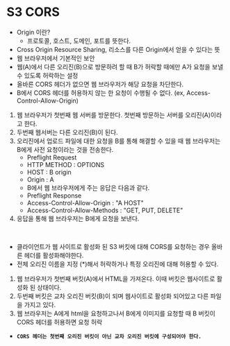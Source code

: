 # S3 CORS
- Origin 이란?
  - 프로토콜, 호스트, 도메인, 포트를 뜻한다. 
- Cross Origin Resource Sharing, 리소스를 다른 Origin에서 얻을 수 있다는 뜻
- 웹 브라우저에서 기본적인 보안
- 웹(A)에서 다른 오리진(B)으로 방문하려 할 때 B가 허락할 때에만 A가 요청을 보낼 수 있도록 허락하는 설정
- 올바른 CORS 헤더가 없으면 웹 브라우저가 해당 요청을 차단한다.
- B에서 CORS 헤더를 허용하지 않는 한 요청이 수행될 수 없다. (ex, Access-Control-Allow-Origin)
1. 웹 브라우저가 첫번째 웹 서버를 방문한다. 첫번째 방문하는 서버를 오리진(A)이라고 한다.
2. 두번째 웹서버는 다른 오리진(B)이 된다.
3. 오리진에서 업로드 파일에 대한 요청을 B를 통해 해결할 수 있을 때 웹 브라우저는 B에게 사전 요청이라는 것을 전송한다.
   - Preflight Request
   - HTTP METHOD : OPTIONS
   - HOST : B origin
   - Origin : A
   - B에서 웹 브라우저에게 주는 응답은 다음과 같다. 
   - Preflight Response
   - Access-Control-Allow-Origin : "A HOST"
   - Access-Control-Allow-Methods : "GET, PUT, DELETE"
4. 응답을 통해 웹 브라우저는 B에게 요청을 보낸다.

<br>

- 클라이언트가 웹 사이트로 활성화 된 S3 버킷에 대해 CORS를 요청하는 경우 올바른 헤더를 활성화해야한다.
- 전체 오리진 이름을 지정 (*)해서 허락하거나 특정 오리진에 대해 허용할 수 있다.
1. 웹 브라우저가 첫번째 버킷(A)에서 HTML을 가져온다. 이때 버킷은 웹사이트로 활성화 된 상태이다.
2. 두번째 버킷은 교차 오리진 버킷(B)이 되며 웹사이트로 활성화 되어있고 다른 파일을 가지고 있다.
3. 웹 브라우저는 A에게 html을 요청하고나서 B에게 이미지를 요청할 때 B 버킷이 CORS 헤더를 허용하면 요청 허락
- **`CORS 헤더는 첫번째 오리진 버킷이 아닌 교차 오리진 버킷에 구성되어야 한다.`**